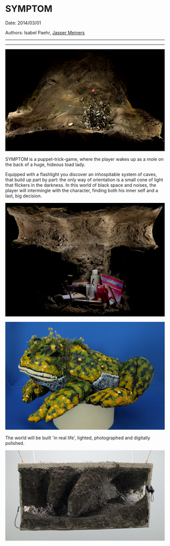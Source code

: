 # SYMPTOM

Date: 2014/03/01

Authors: Isabel Paehr, [Jasper Meiners](http://jaspermeiners.com)

---
---

![](level02-background-mini.png)  

SYMPTOM is a puppet-trick-game, where the player wakes up as a mole on the back of a huge, hideous toad lady. 

Equipped with a flashlight you discover an inhospitable system of caves, that build up part by part: the only way of orientation is a small cone of light that flickers in the darkness. In this world of black space and noises, the player will intermingle with the character, finding both his inner self and a last, big decision. 

![](level05-background-mini.png)

![](preview-mini.jpg)

The world will be built 'in real life', lighted, photographed and digitally polished.

![](mauli.jpg)  





